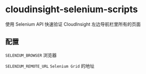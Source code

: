 # cloudinsight-selenium-scripts

使用 Selenium API 快速验证 CloudInsight 左边导航栏里所有的页面

## 配置

`SELENIUM_BROWSER` 浏览器

`SELENIUM_REMOTE_URL` `Selenium Grid` 的地址